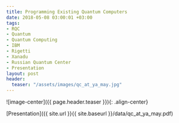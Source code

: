 ```yaml
---
title: Programming Existing Quantum Computers
date: 2018-05-08 03:00:01 +03:00
tags:
- RQC
- Quantum
- Quantum Computing
- IBM
- Rigetti
- Xanadu
- Russian Quantum Center
- Presentation
layout: post
header:
  teaser: "/assets/images/qc_at_ya_may.jpg"
---
```


![image-center]({{ page.header.teaser }}){: .align-center}

[Presentation]({{ site.url }}{{ site.baseurl }}/data/qc_at_ya_may.pdf)

